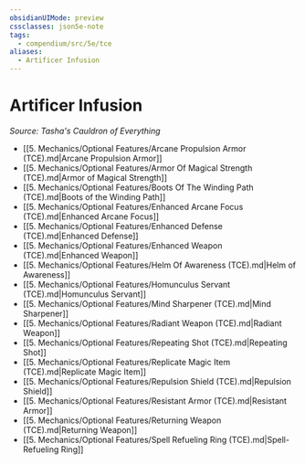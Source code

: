 ```yaml
---
obsidianUIMode: preview
cssclasses: json5e-note
tags:
  - compendium/src/5e/tce
aliases:
  - Artificer Infusion
---
```

# Artificer Infusion
*Source: Tasha's Cauldron of Everything* 

- [[5. Mechanics/Optional Features/Arcane Propulsion Armor (TCE).md\|Arcane Propulsion Armor]]
- [[5. Mechanics/Optional Features/Armor Of Magical Strength (TCE).md\|Armor of Magical Strength]]
- [[5. Mechanics/Optional Features/Boots Of The Winding Path (TCE).md\|Boots of the Winding Path]]
- [[5. Mechanics/Optional Features/Enhanced Arcane Focus (TCE).md\|Enhanced Arcane Focus]]
- [[5. Mechanics/Optional Features/Enhanced Defense (TCE).md\|Enhanced Defense]]
- [[5. Mechanics/Optional Features/Enhanced Weapon (TCE).md\|Enhanced Weapon]]
- [[5. Mechanics/Optional Features/Helm Of Awareness (TCE).md\|Helm of Awareness]]
- [[5. Mechanics/Optional Features/Homunculus Servant (TCE).md\|Homunculus Servant]]
- [[5. Mechanics/Optional Features/Mind Sharpener (TCE).md\|Mind Sharpener]]
- [[5. Mechanics/Optional Features/Radiant Weapon (TCE).md\|Radiant Weapon]]
- [[5. Mechanics/Optional Features/Repeating Shot (TCE).md\|Repeating Shot]]
- [[5. Mechanics/Optional Features/Replicate Magic Item (TCE).md\|Replicate Magic Item]]
- [[5. Mechanics/Optional Features/Repulsion Shield (TCE).md\|Repulsion Shield]]
- [[5. Mechanics/Optional Features/Resistant Armor (TCE).md\|Resistant Armor]]
- [[5. Mechanics/Optional Features/Returning Weapon (TCE).md\|Returning Weapon]]
- [[5. Mechanics/Optional Features/Spell Refueling Ring (TCE).md\|Spell-Refueling Ring]]
